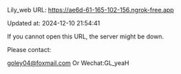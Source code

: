 Lily_web URL: https://ae6d-61-165-102-156.ngrok-free.app

Updated at: 2024-12-10 21:54:41

If you cannot open this URL, the server might be down.

Please contact: 

goley04@foxmail.com Or Wechat:GL_yeaH